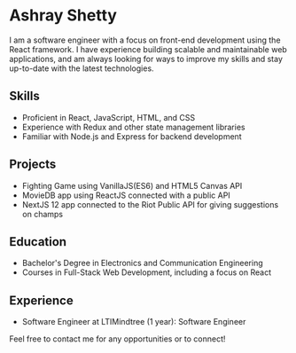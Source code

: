 # Ashray Shetty

I am a software engineer with a focus on front-end development using the React framework. I have experience building scalable and maintainable web applications, and am always looking for ways to improve my skills and stay up-to-date with the latest technologies.

## Skills
* Proficient in React, JavaScript, HTML, and CSS
* Experience with Redux and other state management libraries
* Familiar with Node.js and Express for backend development

## Projects
* Fighting Game using VanillaJS(ES6) and HTML5 Canvas API
* MovieDB app using ReactJS connected with a public API
* NextJS 12 app connected to the Riot Public API for giving suggestions on champs

## Education
* Bachelor's Degree in Electronics and Communication Engineering
* Courses in Full-Stack Web Development, including a focus on React

## Experience
* Software Engineer at LTIMindtree (1 year): Software Engineer

Feel free to contact me for any opportunities or to connect!
